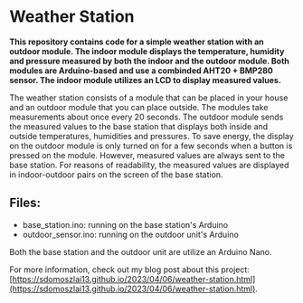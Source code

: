 # Weather Station

**This repository contains code for a simple weather station with an outdoor module. The indoor module displays the temperature, humidity and pressure measured by both the indoor and the outdoor module. Both modules are Arduino-based and use a combinded AHT20 + BMP280 sensor. The indoor module utilizes an LCD to display measured values.**

The weather station consists of a module that can be placed in your house and an outdoor module that you can place outside. The modules take measurements about once every 20 seconds. The outdoor module sends the measured values to the base station that displays both inside and outside temperatures, humidities and pressures. To save energy, the display on the outdoor module is only turned on for a few seconds when a button is pressed on the module. However, measured values are always sent to the base station. For reasons of readability, the measured values are displayed in indoor-outdoor pairs on the screen of the base station.

## Files:
* base_station.ino: running on the base station's Arduino
* outdoor_sensor.ino: running on the outdoor unit's Arduino

Both the base station and the outdoor unit are utilize an Arduino Nano.

For more information, check out my blog post about this project: [https://sdomoszlai13.github.io/2023/04/06/weather-station.html](https://sdomoszlai13.github.io/2023/04/06/weather-station.html).
